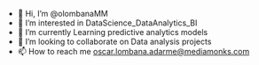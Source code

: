 - 👋 Hi, I’m @olombanaMM
- 👀 I’m interested in DataScience_DataAnalytics_BI
- 🌱 I’m currently Learning predictive analytics models
- 💞️ I’m looking to collaborate on Data analysis projects
- 📫 How to reach me oscar.lombana.adarme@mediamonks.com

<!---
olombanaMM/olombanaMM is a ✨ special ✨ repository because its `README.md` (this file) appears on your GitHub profile.
You can click the Preview link to take a look at your changes.
--->
